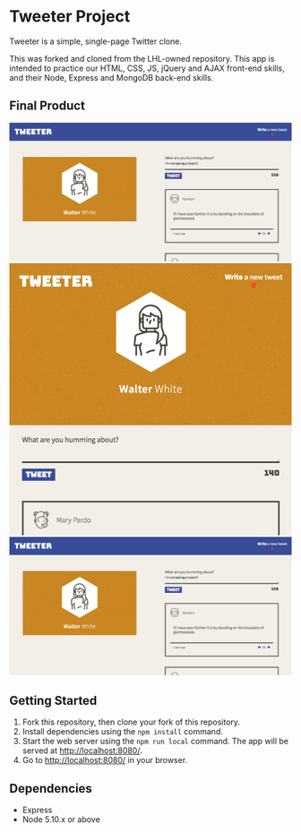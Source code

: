 # Tweeter Project

Tweeter is a simple, single-page Twitter clone.

This was forked and cloned from the LHL-owned repository. This app is intended to practice our HTML, CSS, JS, jQuery and AJAX front-end skills, and their Node, Express and MongoDB back-end skills.

## Final Product

!["Screenshot of user composing a tweet"](https://github.com/mgibby91/tweeter/blob/master/docs/tweeter-compose-tweet.png)
!["Screenshot of going over character limit"](https://github.com/mgibby91/tweeter/blob/master/docs/tweeter-mobile-responsive.png)
!["Screenshot of mobile-responsiveness"](https://github.com/mgibby91/tweeter/blob/master/docs/tweeter-compose-tweet.png)

## Getting Started

1. Fork this repository, then clone your fork of this repository.
2. Install dependencies using the `npm install` command.
3. Start the web server using the `npm run local` command. The app will be served at <http://localhost:8080/>.
4. Go to <http://localhost:8080/> in your browser.

## Dependencies

- Express
- Node 5.10.x or above
